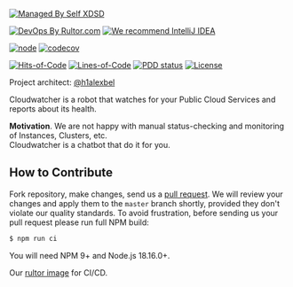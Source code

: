 [![Managed By Self XDSD](https://self-xdsd.com/b/mbself.svg)](https://self-xdsd.com/p/eo-cqrs/eo-kafka?provider=github)

[![DevOps By Rultor.com](https://www.rultor.com/b/eo-cars/eo-kafka)](https://www.rultor.com/p/eo-cqrs/eo-kafka)
[![We recommend IntelliJ IDEA](https://www.elegantobjects.org/intellij-idea.svg)](https://www.jetbrains.com/idea/)
<br>

[![node](https://github.com/h1alexbel/cloudwatcher/actions/workflows/node.yml/badge.svg)](https://github.com/h1alexbel/cloudwatcher/actions/workflows/node.yml)
[![codecov](https://codecov.io/gh/h1alexbel/cloudwatcher/branch/master/graph/badge.svg?token=pR10NCn613)](https://codecov.io/gh/h1alexbel/cloudwatcher)

[![Hits-of-Code](https://hitsofcode.com/github/h1alexbel/cloudwatcher)](https://hitsofcode.com/view/github/h1alexbel/cloudwatcher)
[![Lines-of-Code](https://tokei.rs/b1/github/h1alexbel/cloudwatcher)](https://github.com/h1alexbel/cloudwatcher)
[![PDD status](http://www.0pdd.com/svg?name=h1alexbel/cloudwatcher)](http://www.0pdd.com/p?name=h1alexbel/cloudwatcher)
[![License](https://img.shields.io/badge/license-MIT-green.svg)](https://github.com/h1alexbel/cloudwatcher/blob/master/LICENSE)

Project architect: [@h1alexbel](https://github.com/h1alexbel)

Cloudwatcher is a robot that watches for your Public Cloud Services and reports about its health.

**Motivation**. We are not happy with manual status-checking and monitoring of Instances, Clusters, etc.
<br>
Cloudwatcher is a chatbot that do it for you.

## How to Contribute

Fork repository, make changes, send us a [pull request](https://www.yegor256.com/2014/04/15/github-guidelines.html).
We will review your changes and apply them to the `master` branch shortly,
provided they don't violate our quality standards. To avoid frustration,
before sending us your pull request please run full NPM build:

```bash
$ npm run ci
```

You will need NPM 9+ and Node.js 18.16.0+.

Our [rultor image](https://github.com/yegor256/rultor-image) for CI/CD.
